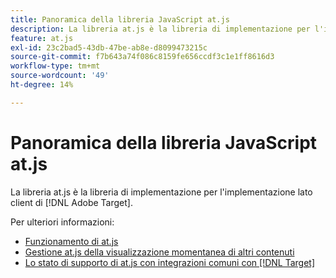 ```yaml
---
title: Panoramica della libreria JavaScript at.js
description: La libreria at.js è la libreria di implementazione per l'implementazione lato client di  [!DNL Adobe Target].
feature: at.js
exl-id: 23c2bad5-43db-47be-ab8e-d8099473215c
source-git-commit: f7b643a74f086c8159fe656ccdf3c1e1ff8616d3
workflow-type: tm+mt
source-wordcount: '49'
ht-degree: 14%

---
```


# Panoramica della libreria JavaScript at.js

La libreria at.js è la libreria di implementazione per l&#39;implementazione lato client di [!DNL Adobe Target].

Per ulteriori informazioni:

* [Funzionamento di at.js](/help/dev/implement/client-side/atjs/how-atjs-works/how-atjs-works.md)
* [Gestione at.js della visualizzazione momentanea di altri contenuti](/help/dev/implement/client-side/atjs/how-atjs-works/manage-flicker-with-atjs.md)
* [Lo stato di supporto di at.js con integrazioni comuni con [!DNL Target]](/help/dev/implement/client-side/atjs/how-atjs-works/target-atjs-integrations.md)
